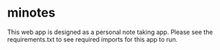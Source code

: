# minotes

This web app is designed as a personal note taking app. Please see the requirements.txt to see required imports for this app to run. 
